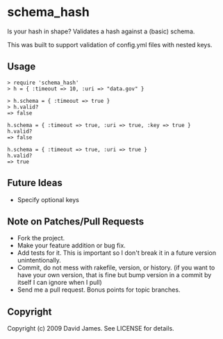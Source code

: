 # schema_hash

Is your hash in shape? Validates a hash against a (basic) schema.

This was built to support validation of config.yml files with nested keys.

## Usage

    > require 'schema_hash'
    > h = { :timeout => 10, :uri => "data.gov" }

    > h.schema = { :timeout => true }
    > h.valid?
    => false
    
    h.schema = { :timeout => true, :uri => true, :key => true }
    h.valid?
    => false

    h.schema = { :timeout => true, :uri => true }
    h.valid?
    => true

## Future Ideas

* Specify optional keys

## Note on Patches/Pull Requests
 
* Fork the project.
* Make your feature addition or bug fix.
* Add tests for it. This is important so I don't break it in a
  future version unintentionally.
* Commit, do not mess with rakefile, version, or history.
  (if you want to have your own version, that is fine but
   bump version in a commit by itself I can ignore when I pull)
* Send me a pull request. Bonus points for topic branches.

## Copyright

Copyright (c) 2009 David James. See LICENSE for details.
